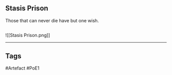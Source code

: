 ## Stasis Prison
Those that can never die have but one wish.
##
![[Stasis Prison.png]]

---
## Tags
#Artefact
#PoE1
